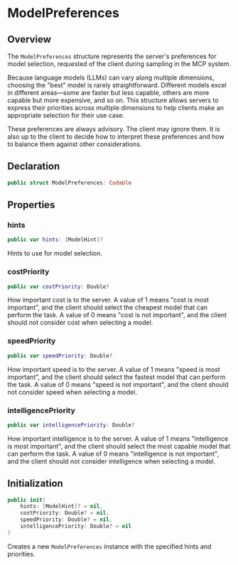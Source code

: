 # ModelPreferences

## Overview

The `ModelPreferences` structure represents the server's preferences for model selection, requested of the client during sampling in the MCP system.

Because language models (LLMs) can vary along multiple dimensions, choosing the "best" model is rarely straightforward. Different models excel in different areas—some are faster but less capable, others are more capable but more expensive, and so on. This structure allows servers to express their priorities across multiple dimensions to help clients make an appropriate selection for their use case.

These preferences are always advisory. The client may ignore them. It is also up to the client to decide how to interpret these preferences and how to balance them against other considerations.

## Declaration

```swift
public struct ModelPreferences: Codable
```

## Properties

### hints

```swift
public var hints: [ModelHint]?
```

Hints to use for model selection.

### costPriority

```swift
public var costPriority: Double?
```

How important cost is to the server. A value of 1 means "cost is most important", and the client should select the cheapest model that can perform the task. A value of 0 means "cost is not important", and the client should not consider cost when selecting a model.

### speedPriority

```swift
public var speedPriority: Double?
```

How important speed is to the server. A value of 1 means "speed is most important", and the client should select the fastest model that can perform the task. A value of 0 means "speed is not important", and the client should not consider speed when selecting a model.

### intelligencePriority

```swift
public var intelligencePriority: Double?
```

How important intelligence is to the server. A value of 1 means "intelligence is most important", and the client should select the most capable model that can perform the task. A value of 0 means "intelligence is not important", and the client should not consider intelligence when selecting a model.

## Initialization

```swift
public init(
    hints: [ModelHint]? = nil,
    costPriority: Double? = nil,
    speedPriority: Double? = nil,
    intelligencePriority: Double? = nil
)
```

Creates a new `ModelPreferences` instance with the specified hints and priorities.
